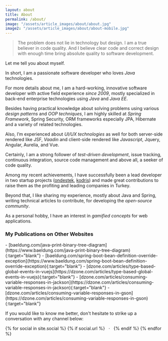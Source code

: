 ```yaml
---
layout: about
title: About
permalink: /about/
image: "/assets/article_images/about/about.jpg"
image2: "/assets/article_images/about/about-mobile.jpg"
---
```

>The problem does not lie in technology but design. I am a true believer in code quality. And I believe clear code and correct design with enough time bring absolute quality to software development.

Let me tell you about myself.

In short, I am a passionate software developer who loves *Java* technologies.

For more details about me, I am a hard-working, innovative software developer with active field experience *since 2009*, mostly specialized in back-end enterprise technologies using *Java* and *Java EE*.

Besides having practical knowledge about solving problems using various *design patterns* and *OOP techniques*, I am highly skilled at *Spring Framework*, Spring Security, ORM frameworks especially JPA, Hibernate and a variety of related technologies.

Also, I’m experienced about *UI/UX technologies* as well for both server-side rendered like JSF, *Vaadin* and client-side rendered like *Javascript*, Jquery, Angular, Aurelia, and Vue.

Certainly, I am a strong follower of *test-driven development*, issue tracking, continuous integration, source code management and above all, a seeker of code quality.

Among my recent achievements, I have successfully been a lead developer in two startup projects ([ondestek](https://ondestek.com), [kodris](https://www.kodris.com)) and made great contributions to raise them as the profiting and leading companies in Turkey.

Beyond that, I like sharing my experience, mostly about Java and Spring, writing technical articles to contribute, for developing the *open-source community*.

As a personal hobby, I have an interest in *gamified concepts* for web applications.

### My Publications on Other Websites
<p></p>
- [baeldung.com/java-print-binary-tree-diagram](https://www.baeldung.com/java-print-binary-tree-diagram){:target="blank"}
- [baeldung.com/spring-boot-bean-definition-override-exception](https://www.baeldung.com/spring-boot-bean-definition-override-exception){:target="blank"}
- [dzone.com/articles/type-based-global-events-in-vuejs](https://dzone.com/articles/type-based-global-events-in-vuejs){:target="blank"}
- [dzone.com/articles/consuming-variable-responses-in-jackson](https://dzone.com/articles/consuming-variable-responses-in-jackson){:target="blank"}
- [dzone.com/articles/consuming-variable-responses-in-gson](https://dzone.com/articles/consuming-variable-responses-in-gson){:target="blank"}

If you would like to know me better, don't hesitate to strike up a conversation with any channel below:
<p class="about-social">
  {% for social in site.social %}
    {% if social.url %}
        <a class="icon-{{ social.icon }}" href="{{ social.url }}" title="{{ social.desc }}">
          <i class="fa fa-{{ social.icon }}"></i>
        </a>
        &nbsp;&nbsp;·&nbsp;&nbsp;
    {% endif %}
  {% endfor %}
  <a class="icon-email" href="mailto:{{ site.email }}" title="Send Email">
    <i class="fa fa-envelope"></i>
  </a>
</p>
